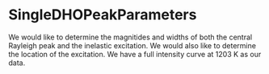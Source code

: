 # SingleDHOPeakParameters
We would like to determine the magnitides and widths of both the central Rayleigh peak and the inelastic excitation. We would also like to determine the location of the excitation. We have a full intensity curve at 1203 K as our data.
